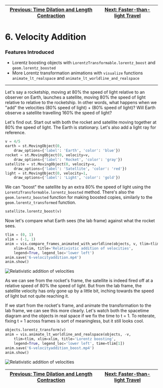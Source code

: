 [Previous: Time Dilation and Length Contraction](5-dilationcontraction.md) | [Next: Faster-than-light Travel](7-ftl.md)
--- | ---

# 6. Velocity Addition

### Features Introduced
- Lorentz boosting objects with `LorentzTransformable.lorentz_boost` and `geom.lorentz_boosted`
- More Lorentz transformation animations with `visualize` functions `animate_lt_realspace` and `animate_lt_worldline_and_realspace`

---

Let's say a rocketship, moving at 80% the speed of light relative to an observer on Earth, launches a satellite, moving 80% the speed of light relative to relative to the rocketship. In other words, what happens when we "add" the velocities (80% speed of light) + (80% speed of light)? Will Earth observe a satellite travelling 160% the speed of light?

Let's find out. Start out with both the rocket and satellite moving together at 80% the speed of light. The Earth is stationary. Let's also add a light ray for reference.

```python
v = 4/5
earth = st.MovingObject(0,
    draw_options={'label': 'Earth', 'color': 'blue'})
rocket = st.MovingObject(0, velocity=v,
    draw_options={'label': 'Rocket', 'color': 'gray'})
satellite = st.MovingObject(0, velocity=v,
    draw_options={'label': 'Satellite', 'color': 'red'})
light = st.MovingObject(0, velocity=1,
    draw_options={'label': 'Light', 'color': 'gold'})
```

We can "boost" the satellite by an extra 80% the speed of light using the `LorentzTransformable.lorentz_boosted` method. There's also the `geom.lorentz_boosted` function for making boosted copies, similarly to the `geom.lorentz_transformed` function.

```python
satellite.lorentz_boost(v)
```

Now let's compare what Earth sees (the lab frame) against what the rocket sees.

```python
tlim = (0, 1)
xlim = (-1, 1)
anim = vis.compare_frames_animated_with_worldline(objects, v, tlim=tlim,
    xlim=xlim, title='Relativistic addition of velocities',
    legend=True, legend_loc='lower left')
anim.save('6-velocityaddition.mp4')
anim.show()
```
![Relativistic addition of velocities](6-velocityaddition.gif)

As we can see from the rocket's frame, the satellite is indeed fired off at a relative speed of 80% the speed of light. But from the lab frame, the satellite velocity has only gone up by a little bit, inching towards the speed of light but not quite reaching it.

If we start from the rocket's frame, and animate the transformation to the lab frame, we can see this more clearly. Let's watch both the spacetime diagram and the objects in real space if we fix the time to t = 1. To reiterate, fixing t = 1 across frames is sort of meaningless, but it still looks cool.

```python
objects.lorentz_transform(v)
anim = vis.animate_lt_worldline_and_realspace(objects, -v,
    tlim=tlim, xlim=xlim, title='Lorentz boosting',
    legend=True, legend_loc='lower left', time=tlim[1])
anim.save('6-velocityaddition_boost.mp4')
anim.show()
```
![Relativistic addition of velocities](6-velocityaddition_boost.gif)

[Previous: Time Dilation and Length Contraction](5-dilationcontraction.md) | [Next: Faster-than-light Travel](7-ftl.md)
--- | ---
